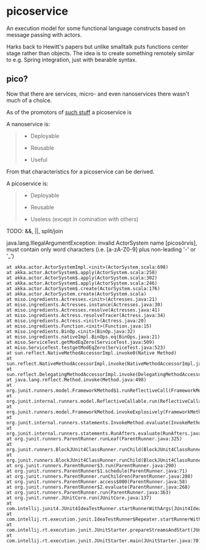# picoservice
An execution model for some functional language constructs based on message passing with actors.

Harks back to Hewitt's papers but unlike smalltalk puts functions center stage rather than objects. The idea is to create
something remotely similar to e.g. Spring integration, just with bearable syntax.

## pico?

Now that there are services, micro- and even nanoservices there wasn't much of a choice.

As of the promotors of [such stuff](https://www.serverlessops.io/blog/rise-of-the-nanoservice) a picoservice is

A nanoservice is:

>- Deployable
>  
>- Reusable
>
>- Useful

From that characteristics for a picoservice can be derived.

A picoservice is:

>- Deployable
> 
>- Reusable
>
>- Useless (except in comination with others)



TODO: &&, ||, split/join

java.lang.IllegalArgumentException: invalid ActorSystem name [picosörvis], must contain only word characters (i.e. [a-zA-Z0-9] plus non-leading '-' or '_')

	at akka.actor.ActorSystemImpl.<init>(ActorSystem.scala:698)
	at akka.actor.ActorSystem$.apply(ActorSystem.scala:258)
	at akka.actor.ActorSystem$.apply(ActorSystem.scala:302)
	at akka.actor.ActorSystem$.apply(ActorSystem.scala:246)
	at akka.actor.ActorSystem$.create(ActorSystem.scala:176)
	at akka.actor.ActorSystem.create(ActorSystem.scala)
	at miso.ingredients.Actresses.<init>(Actresses.java:21)
	at miso.ingredients.Actresses.instance(Actresses.java:30)
	at miso.ingredients.Actresses.resolve(Actresses.java:41)
	at miso.ingredients.Actress.resolveTracer(Actress.java:34)
	at miso.ingredients.Actress.<init>(Actress.java:20)
	at miso.ingredients.Function.<init>(Function.java:15)
	at miso.ingredients.BinOp.<init>(BinOp.java:32)
	at miso.ingredients.nativeImpl.BinOps.eq(BinOps.java:21)
	at miso.ServiceTest.getModEqZero(ServiceTest.java:509)
	at miso.ServiceTest.testgetModEqZero(ServiceTest.java:523)
	at sun.reflect.NativeMethodAccessorImpl.invoke0(Native Method)
	at sun.reflect.NativeMethodAccessorImpl.invoke(NativeMethodAccessorImpl.java:62)
	at sun.reflect.DelegatingMethodAccessorImpl.invoke(DelegatingMethodAccessorImpl.java:43)
	at java.lang.reflect.Method.invoke(Method.java:498)
	at org.junit.runners.model.FrameworkMethod$1.runReflectiveCall(FrameworkMethod.java:50)
	at org.junit.internal.runners.model.ReflectiveCallable.run(ReflectiveCallable.java:12)
	at org.junit.runners.model.FrameworkMethod.invokeExplosively(FrameworkMethod.java:47)
	at org.junit.internal.runners.statements.InvokeMethod.evaluate(InvokeMethod.java:17)
	at org.junit.internal.runners.statements.RunAfters.evaluate(RunAfters.java:27)
	at org.junit.runners.ParentRunner.runLeaf(ParentRunner.java:325)
	at org.junit.runners.BlockJUnit4ClassRunner.runChild(BlockJUnit4ClassRunner.java:78)
	at org.junit.runners.BlockJUnit4ClassRunner.runChild(BlockJUnit4ClassRunner.java:57)
	at org.junit.runners.ParentRunner$3.run(ParentRunner.java:290)
	at org.junit.runners.ParentRunner$1.schedule(ParentRunner.java:71)
	at org.junit.runners.ParentRunner.runChildren(ParentRunner.java:288)
	at org.junit.runners.ParentRunner.access$000(ParentRunner.java:58)
	at org.junit.runners.ParentRunner$2.evaluate(ParentRunner.java:268)
	at org.junit.runners.ParentRunner.run(ParentRunner.java:363)
	at org.junit.runner.JUnitCore.run(JUnitCore.java:137)
	at com.intellij.junit4.JUnit4IdeaTestRunner.startRunnerWithArgs(JUnit4IdeaTestRunner.java:68)
	at com.intellij.rt.execution.junit.IdeaTestRunner$Repeater.startRunnerWithArgs(IdeaTestRunner.java:47)
	at com.intellij.rt.execution.junit.JUnitStarter.prepareStreamsAndStart(JUnitStarter.java:242)
	at com.intellij.rt.execution.junit.JUnitStarter.main(JUnitStarter.java:70)
